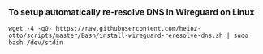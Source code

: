 ### To setup automatically re-resolve DNS in Wireguard on Linux
```
wget -4 -qO- https://raw.githubusercontent.com/heinz-otto/scripts/master/Bash/install-wireguard-reresolve-dns.sh | sudo bash /dev/stdin
```
